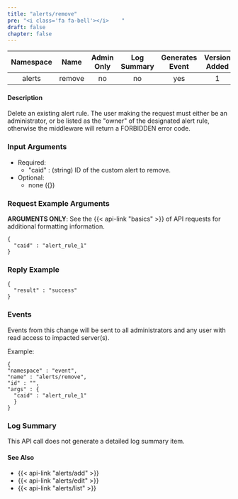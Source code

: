 ```yaml
---
title: "alerts/remove"
pre: "<i class='fa fa-bell'></i>	"
draft: false
chapter: false
---
```


| Namespace | Name | Admin Only | Log Summary | Generates Event | Version Added
|:----------------:|:--------:|:--------:|:--------:|:--------:|:---:|
| alerts | remove | no | no | yes | 1 |

#### Description
Delete an existing alert rule. The user making the request must either be an administrator, or be listed as the "owner" of the designated alert rule, otherwise the middleware will return a FORBIDDEN error code.

### Input Arguments
* Required:
   * "caid" : (string) ID of the custom alert to remove.
* Optional:
   * none ({})


### Request Example Arguments
**ARGUMENTS ONLY**: See the {{< api-link "basics" >}} of API requests for additional formatting information.

```
{
  "caid" : "alert_rule_1"
}
```

### Reply Example
```
{
  "result" : "success"
}
```


### Events
Events from this change will be sent to all administrators and any user with read access to impacted server(s). 

Example:
```
{
"namespace" : "event",
"name" : "alerts/remove",
"id" : "",
"args" : {
  "caid" : "alert_rule_1"
  }
}
```

### Log Summary
This API call does not generate a detailed log summary item.


#### See Also
* {{< api-link "alerts/add" >}}
* {{< api-link "alerts/edit" >}}
* {{< api-link "alerts/list" >}}
